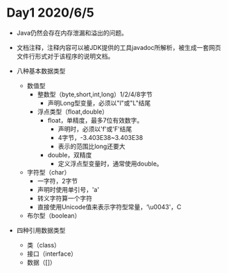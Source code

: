 # Day1		2020/6/5

+ Java仍然会存在内存泄漏和溢出的问题。
+ 文档注释，注释内容可以被JDK提供的工具javadoc所解析，被生成一套网页文件行形式对于该程序的说明文档。

+ 八种基本数据类型
    + 数值型
        + 整数型（byte,short,int,long）1/2/4/8字节
            + 声明Long型变量，必须以"l"或"L"结尾
        + 浮点类型（float,double）
            + float，单精度，最多7位有效数字。
                + 声明时，必须以'f'或'F'结尾
                + 4字节，-3.403E38~3.403E38
                + 表示的范围比long还要大
            + double，双精度
                + 定义浮点型变量时，通常使用double。
    + 字符型（char）
        + 一字符，2字节
        + 声明时使用单引号，'a'
        + 转义字符算一个字符
        + 直接使用Unicode值来表示字符型常量，‘\u0043'，C
    + 布尔型（boolean）
+ 四种引用数据类型
    + 类（class）
    + 接口（interface）
    + 数据（[]）
